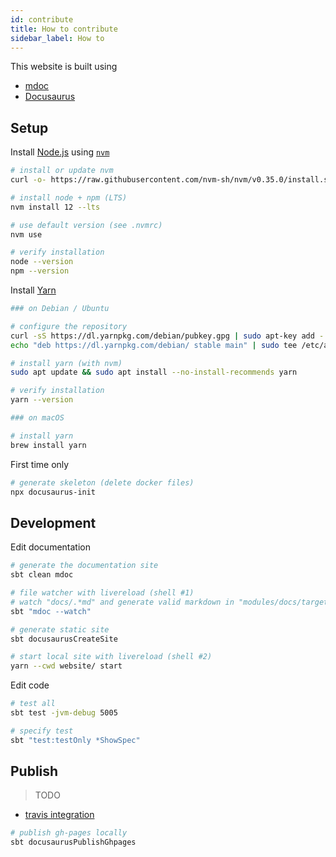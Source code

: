 ```yaml
---
id: contribute
title: How to contribute
sidebar_label: How to
---
```


This website is built using

* [mdoc](https://scalameta.org/mdoc)
* [Docusaurus](https://docusaurus.io)

## Setup

Install [Node.js](https://nodejs.org) using [`nvm`](https://github.com/nvm-sh/nvm)

```bash
# install or update nvm
curl -o- https://raw.githubusercontent.com/nvm-sh/nvm/v0.35.0/install.sh | bash

# install node + npm (LTS)
nvm install 12 --lts

# use default version (see .nvmrc)
nvm use

# verify installation
node --version
npm --version
```

Install [Yarn](https://yarnpkg.com)

```bash
### on Debian / Ubuntu

# configure the repository
curl -sS https://dl.yarnpkg.com/debian/pubkey.gpg | sudo apt-key add -
echo "deb https://dl.yarnpkg.com/debian/ stable main" | sudo tee /etc/apt/sources.list.d/yarn.list

# install yarn (with nvm)
sudo apt update && sudo apt install --no-install-recommends yarn

# verify installation
yarn --version

### on macOS

# install yarn
brew install yarn
```

First time only

```bash
# generate skeleton (delete docker files)
npx docusaurus-init
```

## Development

Edit documentation

```bash
# generate the documentation site
sbt clean mdoc

# file watcher with livereload (shell #1)
# watch "docs/.*md" and generate valid markdown in "modules/docs/target/mdoc"
sbt "mdoc --watch"

# generate static site
sbt docusaurusCreateSite

# start local site with livereload (shell #2)
yarn --cwd website/ start
```

Edit code

```bash
# test all
sbt test -jvm-debug 5005

# specify test
sbt "test:testOnly *ShowSpec"
```

## Publish

> TODO

* [travis integration](https://scalameta.org/mdoc/docs/docusaurus.html#publish-to-github-pages-from-ci)

```bash
# publish gh-pages locally
sbt docusaurusPublishGhpages
```
